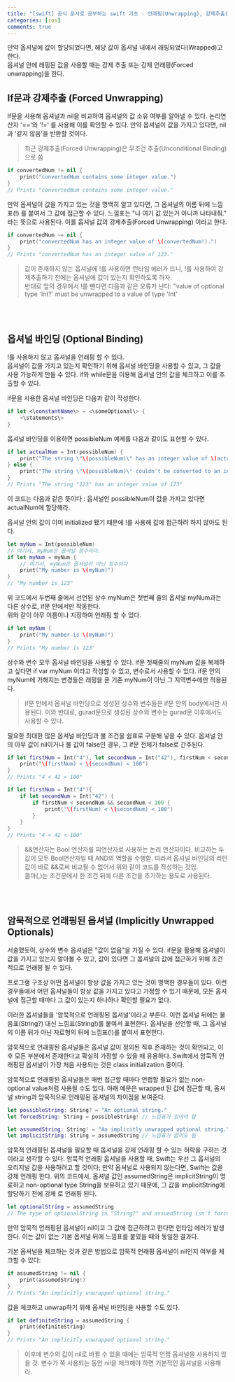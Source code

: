 ```yaml
---
title: "[swift] 공식 문서로 공부하는 swift 기초 - 언래핑(Unwrapping), 강제추출(Forced Unwrapping), 옵셔널 바인딩 (Optional Binding)"
categories: [ios]
comments: true
---
```


만약 옵셔널에 값이 할당되었다면, 해당 값이 옵셔널 내에서 래핑되었다(Wrapped)고 한다.<br>
옵셔널 안에 래핑된 값을 사용할 때는 강제 추출 또는 강제 언래핑(Forced unwrapping)을 한다.<br>



## If문과 강제추출 (Forced Unwrapping)
If문을 사용해 옵셔널과 nil을 비교하여 옵셔널의 값 소유 여부를 알아낼 수 있다. 논리연산자 '=='와 '!=' 를 사용해 이를 확인할 수 있다. 만약 옵셔널이 값을 가지고 있다면, nil과 '같지 않음'을 반환할 것이다.

> 최근 강제추출(Forced Unwrapping)은 무조건 추출(Unconditional Binding)으로 씀

```swift
if convertedNum != nil {
    print("convertedNum contains some integer value.")
}
// Prints "convertedNum contains some integer value."
```


만약 옵셔널이 값을 가지고 있는 것을 명백히 알고 있다면, 그 옵셔널의 이름 뒤에 느낌표(!) 를 붙여서 그 값에 접근할 수 있다. 느낌표는 "나 여기 값 있는거 아니까 나타내줘." 라는 뜻으로 사용된다. 이를 옵셔널 값의 강제추출(Forced Unwrapping) 이라고 한다.

```swift
if convertedNum ~= nil {
    print("convertedNum has an integer value of \(convertedNum!).")
}
// Prints "convertedNum has an integer value of 123."
```

> 값이 존재하지 않는 옵셔널에 !를 사용하면 런타임 에러가 뜨니, !를 사용하여 강제추출하기 전에는 옵셔널에 값이 있는지 확인하도록 하자.<br>
> 반대로 앞의 경우에서 !를 뺀다면 다음과 같은 오류가 난다: "value of optional type 'Int?' must be unwrapped to a value of type 'Int'

<br><br>

## 옵셔널 바인딩 (Optional Binding)
!를 사용하지 않고 옵셔널을 언래핑 할 수 있다.<br>
옵셔널이 값을 가지고 있는지 확인하기 위해 옵셔널 바인딩을 사용할 수 있고, 그 값을 사용 가능하게 만들 수 있다. if와 while문을 이용해 옵셔널 안의 값을 체크하고 이를 추출할 수 있다. 

if문을 사용한 옵셔널 바인딩은 다음과 같이 작성한다.
```swift
if let <\constantName\> = <\someOptional\> {
    <\statements\>
}
```

옵셔널 바인딩을 이용하면 possibleNum 예제를 다음과 같이도 표현할 수 있다.
```swift
if let actualNum = Int(possibleNum) {
    print("The string \"\(possibleNum)\" has an integer value of \(actualNum)")
} else {
    print("The string \"\(possibleNum)\" couldn't be converted to an integer")
}
// Prints "The string "123" has an integer value of 123"
```

이 코드는 다음과 같은 뜻이다 : 옵셔널인 possibleNum이 값을 가지고 있다면 actualNum에 할당해라.

옵셔널 안의 값이 이미 initialized 됐기 때문에 !를 사용해 값에 접근하려 하지 않아도 된다. 

```swift
let myNum = Int(possibleNum)
// 여기서, myNum은 옵셔널 정수이다.
if let myNum = myNum {
    // 여기서, myNum은 옵셔널이 아닌 정수이다
    print("My number is \(myNum)")
}
// "My number is 123"
```

위 코드에서 두번째 줄에서 선언된 상수 myNum은 첫번째 줄의 옵셔널 myNum과는 다른 상수로, if문 안에서만 작동한다.<br>
위와 같이 아무 이름이나 지정하여 언래핑 할 수 있다.<br>

```swift
if let myNum {
    print("My number is \(myNum)")
}
// Prints "My number is 123"
```

상수와 변수 모두 옵셔널 바인딩을 사용할 수 있다. if문 첫째줄의 myNum 값을 복제하고 싶다면 if var myNum 이라고 작성할 수 있고, 변수로서 사용할 수 있다. if문 안의 myNum에 가해지는 변경들은 래핑을 푼 기존 myNum이 아닌 그 지역변수에만 적용된다.

> if문 안에서 옵셔널 바인딩으로 생성된 상수와 변수들은 if문 안의 body에서만 사용된다. 이와 반대로, gurad문으로 생성된 상수와 변수는 gurad문 이후에서도 사용할 수 있다.


필요한 최대한 많은 옵셔널 바인딩과 불 조건을 쉼표로 구분해 넣을 수 있다. 옵셔널 안의 아무 값이 nil이거나 불 값이 false인 경우, 그 if문 전체가 false로 간주된다. 

```swift
if let firstNum = Int("4"), let secondNum = Int("42"), firstNum < secondNum && secondNum < 100 {
    print("\(firstNum) < \(secondNum) < 100")
}
// Prints "4 < 42 < 100"

if let firstNum = Int("4"){
    if let secondNum = Int("42") {
        if firstNum < secondNum && secondNum < 100 {
            print("\(firstNum) < \(secondNum) < 100")
        }
    }
}
// Prints "4 < 42 < 100"
```

> &&연산자는 Bool 연산자를 피연산자로 사용하는 논리 연산자이다. 비교하는 두 값이 모두 Bool연산자일 때 AND의 역할을 수행함. 따라서 옵셔널 바인딩의 리턴값이 바로 &&로써 비교될 수 없어서 위와 같이 코드를 작성하는 것임. <br>
> 콤마(,)는 조건문에서 한 조건 뒤에 다른 조건을 추가하는 용도로 사용된다.

<br>
<br>

## 암묵적으로 언래핑된 옵셔널 (Implicitly Unwrapped Optionals)
서술했듯이, 상수와 변수 옵셔널은 "값이 없음"을 가질 수 있다. if문을 활용해 옵셔널이 값을 가지고 있는지 알아볼 수 있고, 값이 있다면 그 옵셔널의 값에 접근하기 위해 조건적으로 언래핑 될 수 있다.

프로그램 구조상 어떤 옵셔널이 항상 값을 가지고 있는 것이 명백한 경우들이 있다. 이런 경우들에서 어떤 옵셔널들이 항상 값을 가지고 있다고 가정할 수 있기 때문에, 모든 옵셔널에 접근할 때마다 그 값이 있는지 하나하나 확인할 필요가 없다.

이러한 옵셔널들을 '암묵적으로 언래핑된 옵셔널'이라고 부른다. 이런 옵셔널 뒤에는 물음표(String?) 대신 느낌표(String!)를 붙여서 표현한다. 옵셔널을 선언할 때, 그 옵셔널의 이름 뒤가 아닌 자료형의 뒤에 느낌표(!)를 붙여서 표현한다.

암묵적으로 언래핑된 옵셔널들은 옵셔널 값이 정의된 직후 존재하는 것이 확인되고, 이후 모든 부분에서 존재한다고 확실히 가정할 수 있을 때 유용하다. Swift에서 암묵적 언래핑된 옵셔널이 가장 처음 사용되는 것은 class initialization 중이다.

암묵적으로 언래핑된 옵셔널들은 매번 접근할 때마다 언랩할 필요가 없는 non-optional value처럼 사용될 수도 있다. 아래 예문은 wrapped 된 값에 접근할 때, 옵셔널 string과 암묵적으로 언래핑된 옵셔널의 차이점을 보여준다.

```swift
let possibleString: String? = "An optional string."
let forcedString: String = possibleString! // 느낌표가 있어야 함

let assumedString: String! = "An implicitly unwrapped optional string."
let implicitString: String = assumedString // 느낌표가 없어도 됨
```

암묵적 언래핑된 옵셔널을 필요할 때 옵셔널을 강제 언래핑 할 수 있는 허락을 구하는 것이라고 생각할 수 있다. 암묵적 언래핑 옵셔널을 사용할 때, Swift는 우선 그 옵셔널의 오리지널 값을 사용하려고 할 것이다; 만약 옵셔널로 사용되지 않는다면, Swift는 값을 강제 언래핑 한다. 위의 코드에서, 옵셔널 값인 assumedString은 implicitString이 명료하고 non-optional type String을 보유하고 있기 때문에, 그 값을 implicitString에 할당하기 전에 강제 로 언래핑 된다.


```swift
let optionalString = assumedString
// The type of optionalString is "String?" and assuedString isn't force-unwrapped.
```

만약 암묵적 언래핑된 옵셔널이 nil이고 그 값에 접근하려고 한다면 런타임 에러가 발생한다. 이는 값이 없는 기본 옵셔널 뒤에 느낌표를 붙였을 때와 동일한 결과다.

기본 옵셔널을 체크하는 것과 같은 방법으로 암묵적 언래핑 옵셔널이 nil인지 여부를 체크할 수 있다:

```swift
if assumedString != nil {
    print(assumedString!)
}
// Prints "An implicitly unwrapped optional string."
```

값을 체크하고 unwrap하기 위해 옵셔널 바인딩을 사용할 수도 있다.

```swift
if let definiteString = assumedString {
    print(definiteString)
}
// Prints "An implicitly unwrapped optional string."
```

> 이후에 변수의 값이 nil로 바뀔 수 있을 때에는 암묵적 언랩 옵셔널을 사용하지 않을 것. 변수가 쭉 사용되는 동안 nil을 체크해야 하면 기본적인 옵셔널을 사용해라.
